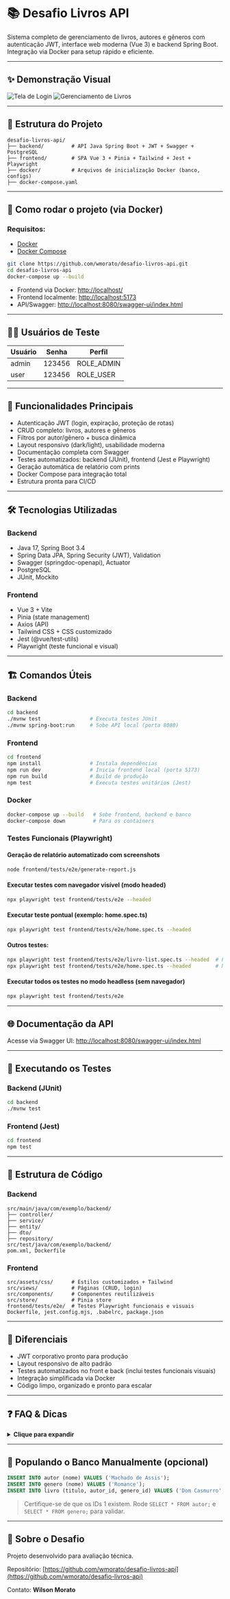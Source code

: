 # 📚 Desafio Livros API

Sistema completo de gerenciamento de livros, autores e gêneros com autenticação JWT, interface web moderna (Vue 3) e backend Spring Boot. Integração via Docker para setup rápido e eficiente.

---

## ✨ Demonstração Visual

![Tela de Login](./screenshots/login.png)
![Gerenciamento de Livros](./screenshots/livros-crud.png)

---

## 📂 Estrutura do Projeto

```
desafio-livros-api/
├── backend/         # API Java Spring Boot + JWT + Swagger + PostgreSQL
├── frontend/        # SPA Vue 3 + Pinia + Tailwind + Jest + Playwright
├── docker/          # Arquivos de inicialização Docker (banco, configs)
├── docker-compose.yaml
```

---

## 🚀 Como rodar o projeto (via Docker)

### Requisitos:

* [Docker](https://www.docker.com/)
* [Docker Compose](https://docs.docker.com/compose/)

```sh
git clone https://github.com/wmorato/desafio-livros-api.git
cd desafio-livros-api
docker-compose up --build
```

* Frontend via Docker: [http://localhost/](http://localhost/)
* Frontend localmente: [http://localhost:5173](http://localhost:5173)
* API/Swagger: [http://localhost:8080/swagger-ui/index.html](http://localhost:8080/swagger-ui/index.html)

---

## 🧑‍💻 Usuários de Teste

| Usuário | Senha  | Perfil      |
| ------- | ------ | ----------- |
| admin   | 123456 | ROLE\_ADMIN |
| user    | 123456 | ROLE\_USER  |

---

## 📖 Funcionalidades Principais

* Autenticação JWT (login, expiração, proteção de rotas)
* CRUD completo: livros, autores e gêneros
* Filtros por autor/gênero + busca dinâmica
* Layout responsivo (dark/light), usabilidade moderna
* Documentação completa com Swagger
* Testes automatizados: backend (JUnit), frontend (Jest e Playwright)
* Geração automática de relatório com prints
* Docker Compose para integração total
* Estrutura pronta para CI/CD

---

## 🛠️ Tecnologias Utilizadas

### Backend

* Java 17, Spring Boot 3.4
* Spring Data JPA, Spring Security (JWT), Validation
* Swagger (springdoc-openapi), Actuator
* PostgreSQL
* JUnit, Mockito

### Frontend

* Vue 3 + Vite
* Pinia (state management)
* Axios (API)
* Tailwind CSS + CSS customizado
* Jest (@vue/test-utils)
* Playwright (teste funcional e visual)

---

## 🏗️ Comandos Úteis

### Backend

```bash
cd backend
./mvnw test                # Executa testes JUnit
./mvnw spring-boot:run     # Sobe API local (porta 8080)
```

### Frontend

```bash
cd frontend
npm install                # Instala dependências
npm run dev                # Inicia frontend local (porta 5173)
npm run build              # Build de produção
npm test                   # Executa testes unitários (Jest)
```

### Docker

```bash
docker-compose up --build   # Sobe frontend, backend e banco
docker-compose down         # Para os containers
```

### Testes Funcionais (Playwright)

#### Geração de relatório automatizado com screenshots

```bash
node frontend/tests/e2e/generate-report.js
```

#### Executar testes com navegador visível (modo headed)

```bash
npx playwright test frontend/tests/e2e --headed
```

#### Executar teste pontual (exemplo: home.spec.ts)

```bash
npx playwright test frontend/tests/e2e/home.spec.ts --headed
```

#### Outros testes:

```bash
npx playwright test frontend/tests/e2e/livro-list.spec.ts --headed  # Pesquisar livro
npx playwright test frontend/tests/e2e/home.spec.ts --headed        # Navegar no menu
```

#### Executar todos os testes no modo headless (sem navegador)

```bash
npx playwright test frontend/tests/e2e
```

---

## 🌐 Documentação da API

Acesse via Swagger UI:
[http://localhost:8080/swagger-ui/index.html](http://localhost:8080/swagger-ui/index.html)

---

## 🚪 Executando os Testes

### Backend (JUnit)

```bash
cd backend
./mvnw test
```

### Frontend (Jest)

```bash
cd frontend
npm test
```

---

## 📁 Estrutura de Código

### Backend

```
src/main/java/com/exemplo/backend/
├── controller/
├── service/
├── entity/
├── dto/
├── repository/
src/test/java/com/exemplo/backend/
pom.xml, Dockerfile
```

### Frontend

```
src/assets/css/      # Estilos customizados + Tailwind
src/views/           # Páginas (CRUD, login)
src/components/      # Componentes reutilizáveis
src/store/           # Pinia store
frontend/tests/e2e/  # Testes Playwright funcionais e visuais
Dockerfile, jest.config.mjs, .babelrc, package.json
```

---

## 🏅 Diferenciais

* JWT corporativo pronto para produção
* Layout responsivo de alto padrão
* Testes automatizados no front e back (inclui testes funcionais visuais)
* Integração simplificada via Docker
* Código limpo, organizado e pronto para escalar

---

## ❓ FAQ & Dicas

<details>
  <summary><b>Clique para expandir</b></summary>

* Verifique as portas se o frontend não conectar ao backend
* O banco é criado automaticamente na primeira execução
* Usuários admin e user já estão cadastrados

</details>

---

## 📆 Populando o Banco Manualmente (opcional)

```sql
INSERT INTO autor (nome) VALUES ('Machado de Assis');
INSERT INTO genero (nome) VALUES ('Romance');
INSERT INTO livro (titulo, autor_id, genero_id) VALUES ('Dom Casmurro', 1, 1);
```

> Certifique-se de que os IDs 1 existem. Rode `SELECT * FROM autor;` e `SELECT * FROM genero;` para validar.

---

## 💼 Sobre o Desafio

Projeto desenvolvido para avaliação técnica.

Repositório: [https://github.com/wmorato/desafio-livros-api](https://github.com/wmorato/desafio-livros-api)

Contato: **Wilson Morato**

